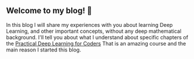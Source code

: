 
## Welcome to my blog! 👋
In this blog I will share my experiences with you about learning Deep Learning, and other important concepts, without any deep mathematical background.
I'll tell you about what I understand about specific chapters of the [Practical Deep Learning for Coders](https://course.fast.ai/ "Course home page")
That is an amazing course and the main reason I started this blog.
